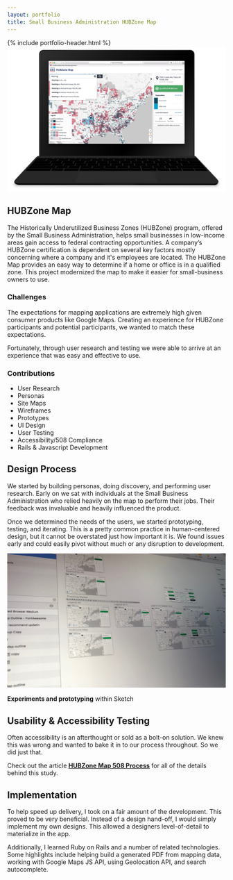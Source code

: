 ```yaml
---
layout: portfolio
title: Small Business Administration HUBZone Map
---
```

<div class="portfolio-item">
  <section>
  {% include portfolio-header.html %}
    <img src="/assets/img/portfolio/hubzone-mockup.png" alt="" class="thumb">
    <h1>HUBZone Map</h1>
    <p>The Historically Underutilized Business Zones (HUBZone) program, offered by the Small Business Administration, helps small businesses in low-income areas gain access to federal contracting opportunities. A company’s HUBZone certification is dependent on several key factors mostly concerning where a company and it's employees are located. The HUBZone Map provides an easy way to determine if a home or office is in a qualified zone. This project modernized the map to make it easier for small-business owners to use.</p>
    <div class="challenges">
      <div class="column--heavy">
        <h3>Challenges</h3>
        <p>The expectations for mapping applications are extremely high given consumer products like Google Maps. Creating an experience for HUBZone participants and potential participants, we wanted to match these expectations.</p>
        <p>Fortunately, through user research and testing we were able to arrive at an experience that was easy and effective to use.</p>
      </div>
      <div>
        <h3>Contributions</h3>
        <ul>
          <li>User Research</li>
          <li>Personas</li>
          <li>Site Maps</li>
          <li>Wireframes</li>
          <li>Prototypes</li>
          <li>UI Design</li>
          <li>User Testing</li>
          <li>Accessibility/508 Compliance</li>
          <li>Rails & Javascript Development</li>
        </ul>
      </div>
    </div>
  </section>
  <section>
    <h2>Design Process</h2>
    <p>We started by building personas, doing discovery, and performing user research. Early on we sat with individuals at the Small Business Administration who relied heavily on the map to perform their jobs. Their feedback was invaluable and heavily influenced the product.</p>
    <p>Once we determined the needs of the users, we started prototyping, testing, and iterating. This is a pretty common practice in human-centered design, but it cannot be overstated just how important it is. We found issues early and could easily pivot without much or any disruption to development.</p>
    <img src="/assets/img/portfolio/hubzone-experiments.jpg" alt="">
    <p class="picture-caption"><strong>Experiments and prototyping</strong> within Sketch</p>
  </section>
  <section>
    <h2>Usability & Accessibility Testing</h2>
    <p>Often accessibility is an afterthought or sold as a bolt-on solution. We knew this was wrong and wanted to bake it in to our process throughout. So we did just that.</p>
    <p>Check out the article <a href="http://fearless.tech/blog/2017/06/06/case-study-hubzone-map-508-process"><strong>HUBZone Map 508 Process</strong></a> for all of the details behind this study.</p>
  </section>
  <section>
    <h2>Implementation</h2>
    <p>To help speed up delivery, I took on a fair amount of the development. This proved to be very beneficial. Instead of a design hand-off, I would simply implement my own designs. This allowed a designers level-of-detail to materialize in the app.</p>
    <p>Additionally, I learned Ruby on Rails and a number of related technologies. Some highlights include helping build a generated PDF from mapping data, working with Google Maps JS API, using Geolocation API, and search autocomplete.</p>
  </section>
</div>
